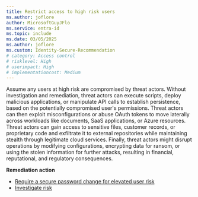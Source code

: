 ```yaml
---
title: Restrict access to high risk users 
ms.author: joflore
author: MicrosoftGuyJFlo
ms.service: entra-id
ms.topic: include
ms.date: 03/05/2025
ms.author: joflore
ms.custom: Identity-Secure-Recommendation
# category: Access control
# risklevel: High
# userimpact: High
# implementationcost: Medium
---
```

Assume any users at high risk are compromised by threat actors. Without investigation and remediation, threat actors can execute scripts, deploy malicious applications, or manipulate API calls to establish persistence, based on the potentially compromised user's permissions. Threat actors can then exploit misconfigurations or abuse OAuth tokens to move laterally across workloads like documents, SaaS applications, or Azure resources. Threat actors can gain access to sensitive files, customer records, or proprietary code and exfiltrate it to external repositories while maintaining stealth through legitimate cloud services. Finally, threat actors might disrupt operations by modifying configurations, encrypting data for ransom, or using the stolen information for further attacks, resulting in financial, reputational, and regulatory consequences.

**Remediation action**

- [Require a secure password change for elevated user risk](/entra/identity/conditional-access/policy-risk-based-user)
- [Investigate risk](/entra/id-protection/howto-identity-protection-investigate-risk)
